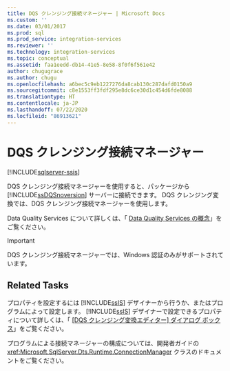 ```yaml
---
title: DQS クレンジング接続マネージャー | Microsoft Docs
ms.custom: ''
ms.date: 03/01/2017
ms.prod: sql
ms.prod_service: integration-services
ms.reviewer: ''
ms.technology: integration-services
ms.topic: conceptual
ms.assetid: faa1eedd-db14-41e5-8e58-8f0f6f561e42
author: chugugrace
ms.author: chugu
ms.openlocfilehash: a6bec5c9eb1227276da8cab130c287dafd0150a9
ms.sourcegitcommit: c8e1553ff3fdf295e8dc6ce30d1c454d6fde8088
ms.translationtype: HT
ms.contentlocale: ja-JP
ms.lasthandoff: 07/22/2020
ms.locfileid: "86913621"
---
```

# <a name="dqs-cleansing-connection-manager"></a>DQS クレンジング接続マネージャー

[!INCLUDE[sqlserver-ssis](../../includes/applies-to-version/sqlserver-ssis.md)]


  DQS クレンジング接続マネージャーを使用すると、パッケージから [!INCLUDE[ssDQSnoversion](../../includes/ssdqsnoversion-md.md)] サーバーに接続できます。 DQS クレンジング変換では、DQS クレンジング接続マネージャーを使用します。  
  
 Data Quality Services について詳しくは、「 [Data Quality Services の概念](../../data-quality-services/data-quality-services-concepts.md)」をご覧ください。  
  
> [!IMPORTANT]  
>  DQS クレンジング接続マネージャーでは、Windows 認証のみがサポートされています。  
  
## <a name="related-tasks"></a>Related Tasks  
 プロパティを設定するには [!INCLUDE[ssIS](../../includes/ssis-md.md)] デザイナーから行うか、またはプログラムによって設定します。 [!INCLUDE[ssIS](../../includes/ssis-md.md)] デザイナーで設定できるプロパティについて詳しくは、「 [[DQS クレンジング変換エディター] ダイアログ ボックス](../../integration-services/data-flow/transformations/dqs-cleansing-transformation-editor-dialog-box.md)」をご覧ください。  
  
 プログラムによる接続マネージャーの構成については、開発者ガイドの <xref:Microsoft.SqlServer.Dts.Runtime.ConnectionManager> クラスのドキュメントをご覧ください。  
  
  
